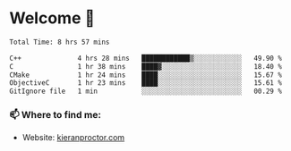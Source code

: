 # Welcome 🦘

<!--START_SECTION:waka-->

```txt
Total Time: 8 hrs 57 mins

C++              4 hrs 28 mins   ████████████▒░░░░░░░░░░░░   49.90 %
C                1 hr 38 mins    ████▓░░░░░░░░░░░░░░░░░░░░   18.40 %
CMake            1 hr 24 mins    ████░░░░░░░░░░░░░░░░░░░░░   15.67 %
ObjectiveC       1 hr 23 mins    ████░░░░░░░░░░░░░░░░░░░░░   15.61 %
GitIgnore file   1 min           ░░░░░░░░░░░░░░░░░░░░░░░░░   00.29 %
```

<!--END_SECTION:waka-->

### 📫 Where to find me:

-   Website: [kieranproctor.com](https://kieranproctor.com/)
